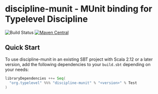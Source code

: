 # discipline-munit - MUnit binding for Typelevel Discipline

![Build Status](https://github.com/typelevel/discipline-munit/workflows/ci.yml/badge.svg) [![Maven Central](https://maven-badges.herokuapp.com/maven-central/org.typelevel/discipline-munit_2.12/badge.svg)](https://maven-badges.herokuapp.com/maven-central/org.typelevel/discipline-munit_2.12)

## Quick Start

To use discipline-munit in an existing SBT project with Scala 2.12 or a later version, add the following dependencies to your
`build.sbt` depending on your needs:

```scala
libraryDependencies ++= Seq(
  "org.typelevel" %%% "discipline-munit" % "<version>" % Test
)
```